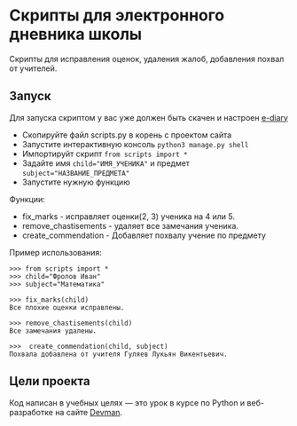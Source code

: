 # Скрипты для электронного дневника школы

Скрипты для исправления оценок, удаления жалоб, добавления похвал от учителей.

## Запуск

Для запуска скриптом у вас уже должен быть скачен и настроен [e-diary](https://github.com/devmanorg/e-diary)

- Cкопируйте файл scripts.py в корень с проектом сайта
- Запустите интерактивную консоль `python3 manage.py shell`
- Импортируйт скрипт `from scripts import *`
- Задайте имя `child="ИМЯ_УЧЕНИКА"` и предмет `subject="НАЗВАНИЕ_ПРЕДМЕТА"`
- Запустите нужную функцию

Функции:

- fix_marks - исправляет оценки(2, 3) ученика на 4 или 5.
- remove_chastisements - удаляет все замечания ученика.
- create_commendation - Добавляет похвалу учение по предмету

Пример использования:

```
>>> from scripts import *
>>> child="Фролов Иван"
>>> subject="Математика"

>>> fix_marks(child)
Все плохие оценки исправлены.

>>> remove_chastisements(child)
Все замечания удалены.

>>>  create_commendation(child, subject)
Похвала добавлена от учителя Гуляев Лукьян Викентьевич.
```

## Цели проекта

Код написан в учебных целях — это урок в курсе по Python и веб-разработке на сайте [Devman](https://dvmn.org).